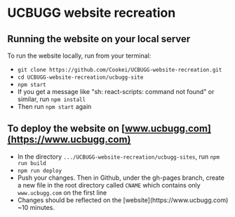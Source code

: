 # UCBUGG website recreation

 ## Running the website on your local server
To run the website locally, run from your terminal:
<ul>
 <li>
<code>git clone https://github.com/Cookei/UCBUGG-website-recreation.git</code>
  </li>
 <li>
<code>cd UCBUGG-website-recreation/ucbugg-site</code>
  </li>
 <li>
<code>npm start</code>
  </li>
 <li>
If you get a message like "sh: react-scripts: command not found" or similar, run
<code>npm install</code>
  </li>
 <li>
Then run
 <code>npm start</code> again
  </li>
</ul>

## To deploy the website on [www.ucbugg.com](https://www.ucbugg.com)
<ul>
 <li>
  In the directory <code>.../UCBUGG-website-recreation/ucbugg-sites</code>, run <code>npm run build</code>
 </li>
 <li>
  <code>npm run deploy</code>
 </li>
 <li>
  Push your changes. Then in Github, under the gh-pages branch, create a new file in the root directory called <code>CNAME</code> which contains only <code>www.ucbugg.com</code> on the first line
 </li>
 <li>
  Changes should be reflected on the [website](https://www.ucbugg.com) ~10 minutes.
 </li>
</ul>
